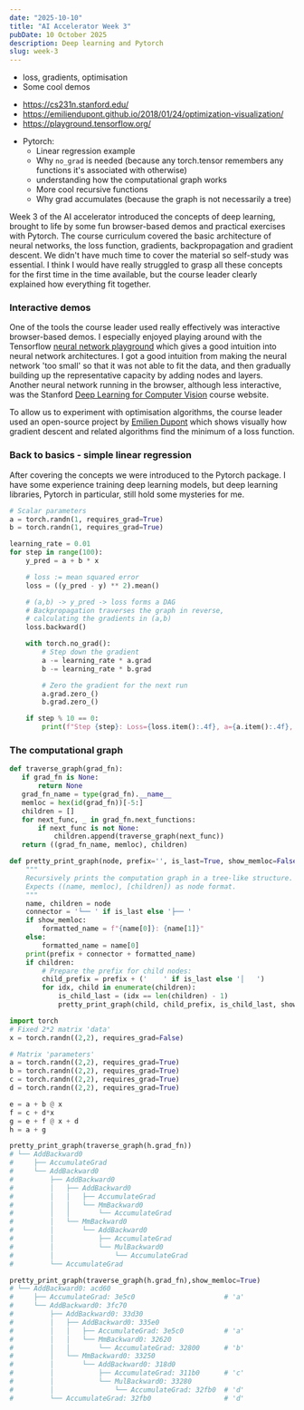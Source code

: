 ```yaml
---
date: "2025-10-10"
title: "AI Accelerator Week 3"
pubDate: 10 October 2025
description: Deep learning and Pytorch
slug: week-3
---
```



* loss, gradients, optimisation
* Some cool demos
 - https://cs231n.stanford.edu/
 - https://emiliendupont.github.io/2018/01/24/optimization-visualization/
 - https://playground.tensorflow.org/
* Pytorch:
  - Linear regression example
  - Why `no_grad` is needed (because any torch.tensor remembers any functions it's associated with otherwise)
  - understanding how the computational graph works
  - More cool recursive functions
  - Why grad accumulates (because the graph is not necessarily a tree)

Week 3 of the AI accelerator introduced the concepts of deep learning, brought to life by some fun browser-based demos and practical exercises with Pytorch. The course curriculum covered the basic architecture of neural networks, the loss function, gradients, backpropagation and gradient descent. We didn't have much time to cover the material so self-study was essential. I think I would have really struggled to grasp all these concepts for the first time in the time available, but the course leader clearly explained how everything fit together.

### Interactive demos

One of the tools the course leader used really effectively was interactive browser-based demos. I especially enjoyed playing around with the Tensorflow [neural network playground](https://playground.tensorflow.org/) which gives a good intuition into neural network architectures. I got a good intuition from making the neural network 'too small' so that it was not able to fit the data, and then gradually building up the representative capacity by adding nodes and layers. Another neural network running in the browser, although less interactive, was the Stanford [Deep Learning for Computer Vision](https://cs231n.stanford.edu/) course website.

To allow us to experiment with optimisation algorithms, the course leader used an open-source project by [Emilien Dupont](https://emiliendupont.github.io/2018/01/24/optimization-visualization/) which shows visually how gradient descent and related algorithms find the minimum of a loss function.


### Back to basics - simple linear regression

After covering the concepts we were introduced to the Pytorch package. I have some experience training deep learning models, but deep learning libraries, Pytorch in particular, still hold some mysteries for me.







```python
# Scalar parameters
a = torch.randn(1, requires_grad=True)
b = torch.randn(1, requires_grad=True)

learning_rate = 0.01
for step in range(100):
    y_pred = a + b * x

    # loss := mean squared error
    loss = ((y_pred - y) ** 2).mean()

    # (a,b) -> y_pred -> loss forms a DAG
    # Backpropagation traverses the graph in reverse,
    # calculating the gradients in (a,b)
    loss.backward()

    with torch.no_grad():
        # Step down the gradient
        a -= learning_rate * a.grad
        b -= learning_rate * b.grad

        # Zero the gradient for the next run
        a.grad.zero_()
        b.grad.zero_()

    if step % 10 == 0:
        print(f"Step {step}: Loss={loss.item():.4f}, a={a.item():.4f}, b={b.item():.4f}")
```

### The computational graph

```python
def traverse_graph(grad_fn):
   if grad_fn is None:
       return None
   grad_fn_name = type(grad_fn).__name__
   memloc = hex(id(grad_fn))[-5:]
   children = []
   for next_func, _ in grad_fn.next_functions:
       if next_func is not None:
           children.append(traverse_graph(next_func))
   return ((grad_fn_name, memloc), children)

def pretty_print_graph(node, prefix='', is_last=True, show_memloc=False):
    """
    Recursively prints the computation graph in a tree-like structure.
    Expects ((name, memloc), [children]) as node format.
    """
    name, children = node
    connector = '└── ' if is_last else '├── '
    if show_memloc:
        formatted_name = f"{name[0]}: {name[1]}"
    else:
        formatted_name = name[0]
    print(prefix + connector + formatted_name)
    if children:
        # Prepare the prefix for child nodes:
        child_prefix = prefix + ('    ' if is_last else '│   ')
        for idx, child in enumerate(children):
            is_child_last = (idx == len(children) - 1)
            pretty_print_graph(child, child_prefix, is_child_last, show_memloc)
```

```python
import torch
# Fixed 2*2 matrix 'data'
x = torch.randn((2,2), requires_grad=False)

# Matrix 'parameters'
a = torch.randn((2,2), requires_grad=True)
b = torch.randn((2,2), requires_grad=True)
c = torch.randn((2,2), requires_grad=True)
d = torch.randn((2,2), requires_grad=True)

e = a + b @ x
f = c + d*x
g = e + f @ x + d
h = a + g
```

```python
pretty_print_graph(traverse_graph(h.grad_fn))
# └── AddBackward0
#     ├── AccumulateGrad
#     └── AddBackward0
#         ├── AddBackward0
#         │   ├── AddBackward0
#         │   │   ├── AccumulateGrad
#         │   │   └── MmBackward0
#         │   │       └── AccumulateGrad
#         │   └── MmBackward0
#         │       └── AddBackward0
#         │           ├── AccumulateGrad
#         │           └── MulBackward0
#         │               └── AccumulateGrad
#         └── AccumulateGrad
```

```python
pretty_print_graph(traverse_graph(h.grad_fn),show_memloc=True)
# └── AddBackward0: acd60
#     ├── AccumulateGrad: 3e5c0                      # 'a'
#     └── AddBackward0: 3fc70
#         ├── AddBackward0: 33d30
#         │   ├── AddBackward0: 335e0
#         │   │   ├── AccumulateGrad: 3e5c0          # 'a'
#         │   │   └── MmBackward0: 32620
#         │   │       └── AccumulateGrad: 32800      # 'b'
#         │   └── MmBackward0: 33250
#         │       └── AddBackward0: 318d0
#         │           ├── AccumulateGrad: 311b0      # 'c'
#         │           └── MulBackward0: 33280
#         │               └── AccumulateGrad: 32fb0  # 'd'
#         └── AccumulateGrad: 32fb0                  # 'd'
```